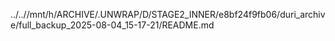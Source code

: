 ../..//mnt/h/ARCHIVE/.UNWRAP/D/STAGE2_INNER/e8bf24f9fb06/duri_archive/full_backup_2025-08-04_15-17-21/README.md